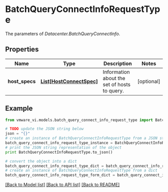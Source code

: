 # BatchQueryConnectInfoRequestType

The parameters of *Datacenter.BatchQueryConnectInfo*. 

## Properties
Name | Type | Description | Notes
------------ | ------------- | ------------- | -------------
**host_specs** | [**List[HostConnectSpec]**](HostConnectSpec.md) | Information about the set of hosts to query.  | [optional] 

## Example

```python
from vmware_vi.models.batch_query_connect_info_request_type import BatchQueryConnectInfoRequestType

# TODO update the JSON string below
json = "{}"
# create an instance of BatchQueryConnectInfoRequestType from a JSON string
batch_query_connect_info_request_type_instance = BatchQueryConnectInfoRequestType.from_json(json)
# print the JSON string representation of the object
print BatchQueryConnectInfoRequestType.to_json()

# convert the object into a dict
batch_query_connect_info_request_type_dict = batch_query_connect_info_request_type_instance.to_dict()
# create an instance of BatchQueryConnectInfoRequestType from a dict
batch_query_connect_info_request_type_form_dict = batch_query_connect_info_request_type.from_dict(batch_query_connect_info_request_type_dict)
```
[[Back to Model list]](../README.md#documentation-for-models) [[Back to API list]](../README.md#documentation-for-api-endpoints) [[Back to README]](../README.md)


